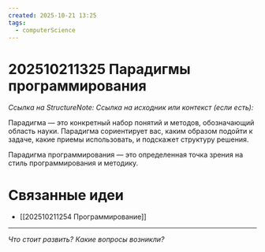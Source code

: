 ```yaml
---
created: 2025-10-21 13:25
tags:
  - computerScience
---
```

# 202510211325 Парадигмы программирования

*Ссылка на StructureNote:*
*Ссылка на исходник или контекст (если есть):*

Парадигма — это конкретный набор понятий и методов, обозначающий область науки. Парадигма сориентирует вас, каким образом подойти к задаче, какие приемы использовать, и подскажет структуру решения.

Парадигма программирования — это определенная точка зрения на стиль программирования и методику.

# Связанные идеи

- [[202510211254 Программирование]]

---

*Что стоит развить? Какие вопросы возникли?*
